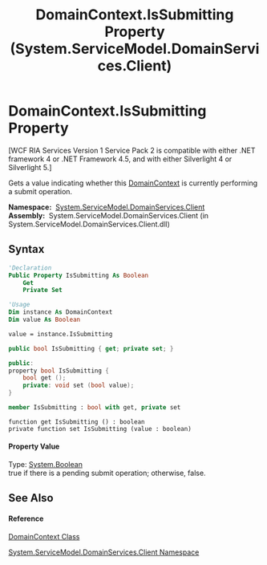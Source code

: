 ﻿---
title: DomainContext.IsSubmitting Property  (System.ServiceModel.DomainServices.Client)
TOCTitle: IsSubmitting Property
ms:assetid: P:System.ServiceModel.DomainServices.Client.DomainContext.IsSubmitting
ms:mtpsurl: https://msdn.microsoft.com/en-us/library/system.servicemodel.domainservices.client.domaincontext.issubmitting(v=VS.91)
ms:contentKeyID: 28754606
ms.date: 01/27/2012
mtps_version: v=VS.91
f1_keywords:
- System.ServiceModel.DomainServices.Client.DomainContext.IsSubmitting
- System.ServiceModel.DomainServices.Client.DomainContext.get_IsSubmitting
- System.ServiceModel.DomainServices.Client.DomainContext.set_IsSubmitting
dev_langs:
- CSharp
- JScript
- VB
- FSharp
- c++
api_location:
- System.ServiceModel.DomainServices.Client.dll
api_name:
- System.ServiceModel.DomainServices.Client.DomainContext.get_IsSubmitting
- System.ServiceModel.DomainServices.Client.DomainContext.IsSubmitting
- System.ServiceModel.DomainServices.Client.DomainContext.set_IsSubmitting
api_type:
- Managed
topic_type:
- apiref
- kbSyntax
product_family_name: VS
ROBOTS: INDEX,FOLLOW
---

# DomainContext.IsSubmitting Property

\[WCF RIA Services Version 1 Service Pack 2 is compatible with either .NET framework 4 or .NET Framework 4.5, and with either Silverlight 4 or Silverlight 5.\]

Gets a value indicating whether this [DomainContext](ff422732\(v=vs.91\).md) is currently performing a submit operation.

**Namespace:**  [System.ServiceModel.DomainServices.Client](ff422479\(v=vs.91\).md)  
**Assembly:**  System.ServiceModel.DomainServices.Client (in System.ServiceModel.DomainServices.Client.dll)

## Syntax

``` vb
'Declaration
Public Property IsSubmitting As Boolean
    Get
    Private Set
```

``` vb
'Usage
Dim instance As DomainContext
Dim value As Boolean

value = instance.IsSubmitting
```

``` csharp
public bool IsSubmitting { get; private set; }
```

``` c++
public:
property bool IsSubmitting {
    bool get ();
    private: void set (bool value);
}
```

``` fsharp
member IsSubmitting : bool with get, private set
```

``` jscript
function get IsSubmitting () : boolean
private function set IsSubmitting (value : boolean)
```

#### Property Value

Type: [System.Boolean](https://msdn.microsoft.com/en-us/library/a28wyd50)  
true if there is a pending submit operation; otherwise, false.  

## See Also

#### Reference

[DomainContext Class](ff422732\(v=vs.91\).md)

[System.ServiceModel.DomainServices.Client Namespace](ff422479\(v=vs.91\).md)

